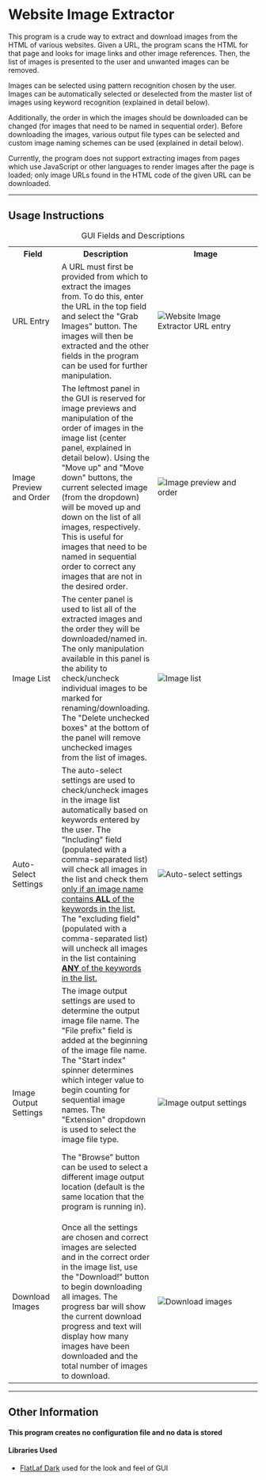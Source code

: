 # Website Image Extractor

This program is a crude way to extract and download images from the HTML of various websites.  Given a URL, the program scans the HTML for that page and looks for image links and other image references.  Then, the list of images is presented to the user and unwanted images can be removed.

Images can be selected using pattern recognition chosen by the user.  Images can be automatically selected or deselected from the master list of images using keyword recognition (explained in detail below). 

Additionally, the order in which the images should be downloaded can be changed (for images that need to be named in sequential order).  Before downloading the images, various output file types can be selected and custom image naming schemes can be used (explained in detail below).

Currently, the program does not support extracting images from pages which use JavaScript or other languages to render images after the page is loaded; only image URLs found in the HTML code of the given URL can be downloaded.

---

## Usage Instructions

<table>
<caption>GUI Fields and Descriptions</caption>
<tr>
<th width = "20%">Field</th>
<th width = "35%">Description</th>
<th width = "45%">Image</th>
</tr>

<tr>
<td>URL Entry</td>
<td>A URL must first be provided from which to extract the images from.  To do this, enter the URL in the top field and select the "Grab Images" button.  The images will then be extracted and the other fields in the program can be used for further manipulation.</td>
<td width = "33%"><img src = "https://www.bensuniverse.com/media/software/website-image-extractor/Website-Image-Extractor-url.jpg" alt = "Website Image Extractor URL entry"></td>
</tr>

<tr>
<td>Image Preview and Order</td>
<td>The leftmost panel in the GUI is reserved for image previews and manipulation of the order of images in the image list (center panel, explained in detail below).  Using the "Move up" and "Move down" buttons, the current selected image (from the dropdown) will be moved up and down on the list of all images, respectively.  This is useful for images that need to be named in sequential order to correct any images that are not in the desired order.</td>
<td><img src = "https://www.bensuniverse.com/media/software/website-image-extractor/Website-Image-Extractor-image-preview.jpg" alt = "Image preview and order"></td>
</tr>

<tr>
<td>Image List</td>
<td>The center panel is used to list all of the extracted images and the order they will be downloaded/named in.  The only manipulation available in this panel is the ability to check/uncheck individual images to be marked for renaming/downloading.  The "Delete unchecked boxes" at the bottom of the panel will remove unchecked images from the list of images.</td>
<td><img src = "https://www.bensuniverse.com/media/software/website-image-extractor/Website-Image-Extractor-image-list.jpg" alt = "Image list"></td>
</tr>

<tr>
<td>Auto-Select Settings</td>
<td>The auto-select settings are used to check/uncheck images in the image list automatically based on keywords entered by the user.  The "Including" field (populated with a comma-separated list) will check all images in the list and check them <u>only if an image name contains <b>ALL</b> of the keywords in the list.</u>  The "excluding field" (populated with a comma-separated list) will uncheck all images in the list containing <u><b>ANY</b> of the keywords in the list.</u></td>
<td><img src = "https://www.bensuniverse.com/media/software/website-image-extractor/Website-Image-Extractor-auto-select.jpg" alt = "Auto-select settings"></td>
</tr>

<tr>
<td>Image Output Settings</td>
<td>The image output settings are used to determine the output image file name.  The "File prefix" field is added at the beginning of the image file name.  The "Start index" spinner determines which integer value to begin counting for sequential image names.  The "Extension" dropdown is used to select the image file type.

The "Browse" button can be used to select a different image output location (default is the same location that the program is running in).</td>
<td><img src = "https://www.bensuniverse.com/media/software/website-image-extractor/Website-Image-Extractor-image-output.jpg" alt = "Image output settings"></td>
</tr>

<tr>
<td>Download Images</td>
<td>Once all the settings are chosen and correct images are selected and in the correct order in the image list, use the "Download!" button to begin downloading all images.  The progress bar will show the current download progress and text will display how many images have been downloaded and the total number of images to download.</td>
<td><img src = "https://www.bensuniverse.com/media/software/website-image-extractor/Website-Image-Extractor-download.jpg" alt = "Download images"></td>
</tr>
</table>

---

## Other Information

#### This program creates no configuration file and no data is stored

#### Libraries Used
- [FlatLaf Dark](https://www.formdev.com/flatlaf/) used for the look and feel of GUI